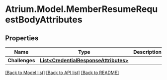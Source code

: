 # Atrium.Model.MemberResumeRequestBodyAttributes
## Properties

Name | Type | Description | Notes
------------ | ------------- | ------------- | -------------
**Challenges** | [**List&lt;CredentialResponseAttributes&gt;**](CredentialResponseAttributes.md) |  | [optional] 

[[Back to Model list]](../README.md#documentation-for-models) [[Back to API list]](../README.md#documentation-for-api-endpoints) [[Back to README]](../README.md)


